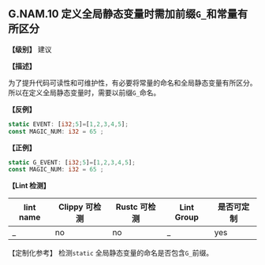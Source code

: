 ## G.NAM.10 定义全局静态变量时需加前缀`G_`和常量有所区分

**【级别】** 建议

**【描述】**

为了提升代码可读性和可维护性，有必要将常量的命名和全局静态变量有所区分。所以在定义全局静态变量时，需要以前缀`G_`命名。



**【反例】**

```rust
static EVENT: [i32;5]=[1,2,3,4,5];
const MAGIC_NUM: i32 = 65 ;
```

**【正例】**

```rust
static G_EVENT: [i32;5]=[1,2,3,4,5];
const MAGIC_NUM: i32 = 65 ;
```


**【Lint 检测】**

| lint name                                                    | Clippy 可检测 | Rustc 可检测 | Lint Group | 是否可定制 |
| ------------------------------------------------------------ | ------------- | ------------ | ---------- | ----- |
| _ | no           | no           | _   | yes |

【定制化参考】
检测`static` 全局静态变量的命名是否包含`G_`前缀。